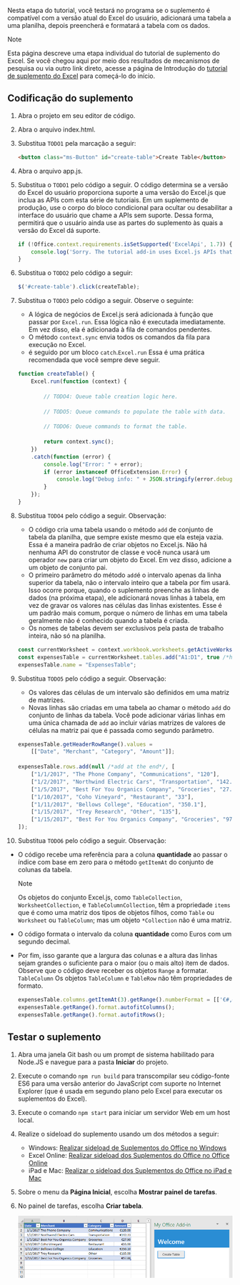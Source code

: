 Nesta etapa do tutorial, você testará no programa se o suplemento é compatível com a versão atual do Excel do usuário, adicionará uma tabela a uma planilha, depois preencherá e formatará a tabela com os dados.

> [!NOTE]
> Esta página descreve uma etapa individual do tutorial de suplemento do Excel. Se você chegou aqui por meio dos resultados de mecanismos de pesquisa ou via outro link direto, acesse a página de Introdução do [tutorial de suplemento do Excel](../tutorials/excel-tutorial.yml) para começá-lo do início.

## <a name="code-the-add-in"></a>Codificação do suplemento

1. Abra o projeto em seu editor de código. 
2. Abra o arquivo index.html.
3. Substitua `TODO1` pela marcação a seguir:

    ```html
    <button class="ms-Button" id="create-table">Create Table</button>
    ```

4. Abra o arquivo app.js.
5. Substitua o `TODO1` pelo código a seguir. O código determina se a versão do Excel do usuário proporciona suporte a uma versão do Excel.js que inclua as APIs com esta série de tutoriais. Em um suplemento de produção, use o corpo do bloco condicional para ocultar ou desabilitar a interface do usuário que chame a APIs sem suporte. Dessa forma, permitirá que o usuário ainda use as partes do suplemento às quais a versão do Excel dá suporte.

    ```js
    if (!Office.context.requirements.isSetSupported('ExcelApi', 1.7)) {
        console.log('Sorry. The tutorial add-in uses Excel.js APIs that are not available in your version of Office.');
    } 
    ```

6. Substitua o `TODO2` pelo código a seguir:

    ```js
    $('#create-table').click(createTable);
    ```

7. Substitua o `TODO3` pelo código a seguir. Observe o seguinte:
   - A lógica de negócios de Excel.js será adicionada à função que passar por `Excel.run`. Essa lógica não é executada imediatamente. Em vez disso, ela é adicionada à fila de comandos pendentes.
   - O método `context.sync` envia todos os comandos da fila para execução no Excel.
   - é seguido por um bloco `catch`.`Excel.run` Essa é uma prática recomendada que você sempre deve seguir. 

    ```js
    function createTable() {
        Excel.run(function (context) {
            
            // TODO4: Queue table creation logic here.

            // TODO5: Queue commands to populate the table with data.

            // TODO6: Queue commands to format the table.

            return context.sync();
        })
        .catch(function (error) {
            console.log("Error: " + error);
            if (error instanceof OfficeExtension.Error) {
                console.log("Debug info: " + JSON.stringify(error.debugInfo));
            }
        });
    }
    ``` 

8. Substitua `TODO4` pelo código a seguir. Observação:
   - O código cria uma tabela usando o método `add` de conjunto de tabela da planilha, que sempre existe mesmo que ela esteja vazia. Essa é a maneira padrão de criar objetos no Excel.js. Não há nenhuma API do construtor de classe e você nunca usará um operador `new` para criar um objeto do Excel. Em vez disso, adicione a um objeto de conjunto pai. 
   - O primeiro parâmetro do método `add`é o intervalo apenas da linha superior da tabela, não o intervalo inteiro que a tabela por fim usará. Isso ocorre porque, quando o suplemento preenche as linhas de dados (na próxima etapa), ele adicionará novas linhas à tabela, em vez de gravar os valores nas células das linhas existentes. Esse é um padrão mais comum, porque o número de linhas em uma tabela geralmente não é conhecido quando a tabela é criada. 
   - Os nomes de tabelas devem ser exclusivos pela pasta de trabalho inteira, não só na planilha.

    ```js
    const currentWorksheet = context.workbook.worksheets.getActiveWorksheet();
    const expensesTable = currentWorksheet.tables.add("A1:D1", true /*hasHeaders*/);
    expensesTable.name = "ExpensesTable";
    ``` 

9. Substitua `TODO5` pelo código a seguir. Observação:
   - Os valores das células de um intervalo são definidos em uma matriz de matrizes.
   - Novas linhas são criadas em uma tabela ao chamar o método `add` do conjunto de linhas da tabela. Você pode adicionar várias linhas em uma única chamada de `add` ao incluir várias matrizes de valores de células na matriz pai que é passada como segundo parâmetro.

    ```js
    expensesTable.getHeaderRowRange().values = 
        [["Date", "Merchant", "Category", "Amount"]];

    expensesTable.rows.add(null /*add at the end*/, [
        ["1/1/2017", "The Phone Company", "Communications", "120"],
        ["1/2/2017", "Northwind Electric Cars", "Transportation", "142.33"],
        ["1/5/2017", "Best For You Organics Company", "Groceries", "27.9"],
        ["1/10/2017", "Coho Vineyard", "Restaurant", "33"],
        ["1/11/2017", "Bellows College", "Education", "350.1"],
        ["1/15/2017", "Trey Research", "Other", "135"],
        ["1/15/2017", "Best For You Organics Company", "Groceries", "97.88"]
    ]);
    ``` 

10. Substitua `TODO6` pelo código a seguir. Observação:
   - O código recebe uma referência para a coluna **quantidade** ao passar o índice com base em zero para o método `getItemAt` do conjunto de colunas da tabela. 

     > [!NOTE]
     > Os objetos do conjunto Excel.js, como `TableCollection`, `WorksheetCollection`, e `TableColumnCollection`, têm a propriedade `items` que é como uma matriz dos tipos de objetos filhos, como `Table` ou `Worksheet` ou `TableColumn`; mas um objeto `*Collection` não é uma matriz.

   - O código formata o intervalo da coluna **quantidade** como Euros com um segundo decimal. 
   - Por fim, isso garante que a largura das colunas e a altura das linhas sejam grandes o suficiente para o maior (ou o mais alto) item de dados. Observe que o código deve receber os objetos `Range` a formatar. `TableColumn` Os objetos `TableColumn` e `TableRow` não têm propriedades de formato.

        ```js
        expensesTable.columns.getItemAt(3).getRange().numberFormat = [['€#,##0.00']];
        expensesTable.getRange().format.autofitColumns();
        expensesTable.getRange().format.autofitRows();
        ``` 

## <a name="test-the-add-in"></a>Testar o suplemento

1. Abra uma janela Git bash ou um prompt de sistema habilitado para Node.JS e navegue para a pasta **Iniciar** do projeto.
2. Execute o comando `npm run build` para transcompilar seu código-fonte ES6 para uma versão anterior do JavaScript com suporte no Internet Explorer (que é usada em segundo plano pelo Excel para executar os suplementos do Excel).
3. Execute o comando `npm start` para iniciar um servidor Web em um host local.   
4. Realize o sideload do suplemento usando um dos métodos a seguir:
    - Windows: [Realizar sideload de Suplementos do Office no Windows](../testing/create-a-network-shared-folder-catalog-for-task-pane-and-content-add-ins.md)
    - Excel Online: [Realizar sideload dos Suplementos do Office no Office Online](../testing/sideload-office-add-ins-for-testing.md#sideload-an-office-add-in-on-office-online)
    - iPad e Mac: [Realizar o sideload dos Suplementos do Office no iPad e Mac](../testing/sideload-an-office-add-in-on-ipad-and-mac.md)
5. Sobre o menu da **Página Inicial**, escolha **Mostrar painel de tarefas**.
6. No painel de tarefas, escolha **Criar tabela**.

    ![Tutorial do Excel - Criar tabela](../images/excel-tutorial-create-table.png)
